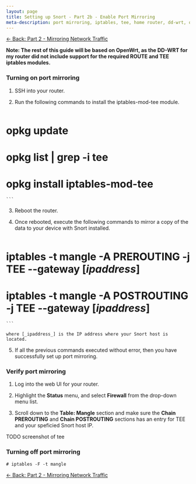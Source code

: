 ```yaml
---
layout: page
title: Setting up Snort - Part 2b - Enable Port Mirroring
meta-description: port mirroring, iptables, tee, home router, dd-wrt, openwrt
---
```


[<- Back: Part 2 - Mirroring Network Traffic](/pages/snort/setup/2-mirroring-network-traffic)

**Note: The rest of this guide will be based on OpenWrt, as the DD-WRT for my router did not include support for the required ROUTE and TEE iptables modules.**

### Turning on port mirroring

1. SSH into your router.
2. Run the following commands to install the iptables-mod-tee module.

    ```
# opkg update
# opkg list | grep -i tee
# opkg install iptables-mod-tee
    ```

3. Reboot the router.

4. Once rebooted, execute the following commands to mirror a copy of the data to your device with Snort installed.

    ```
# iptables -t mangle -A PREROUTING -j TEE --gateway [_ipaddress_]
# iptables -t mangle -A POSTROUTING -j TEE --gateway [_ipaddress_]
    ```

    where [_ipaddress_] is the IP address where your Snort host is located.

5. If all the previous commands executed without error, then you have successfully set up port mirroring.

### Verify port mirroring
1. Log into the web UI for your router.

2. Highlight the **Status** menu, and select **Firewall** from the drop-down menu list.

3. Scroll down to the **Table: Mangle** section and make sure the **Chain PREROUTING** and **Chain POSTROUTING** sections has an entry for TEE and your speficied Snort host IP.

TODO screenshot of tee

### Turning off port mirroring

    # iptables -F -t mangle

[<- Back: Part 2 - Mirroring Network Traffic](/pages/snort/setup/2-mirroring-network-traffic)

